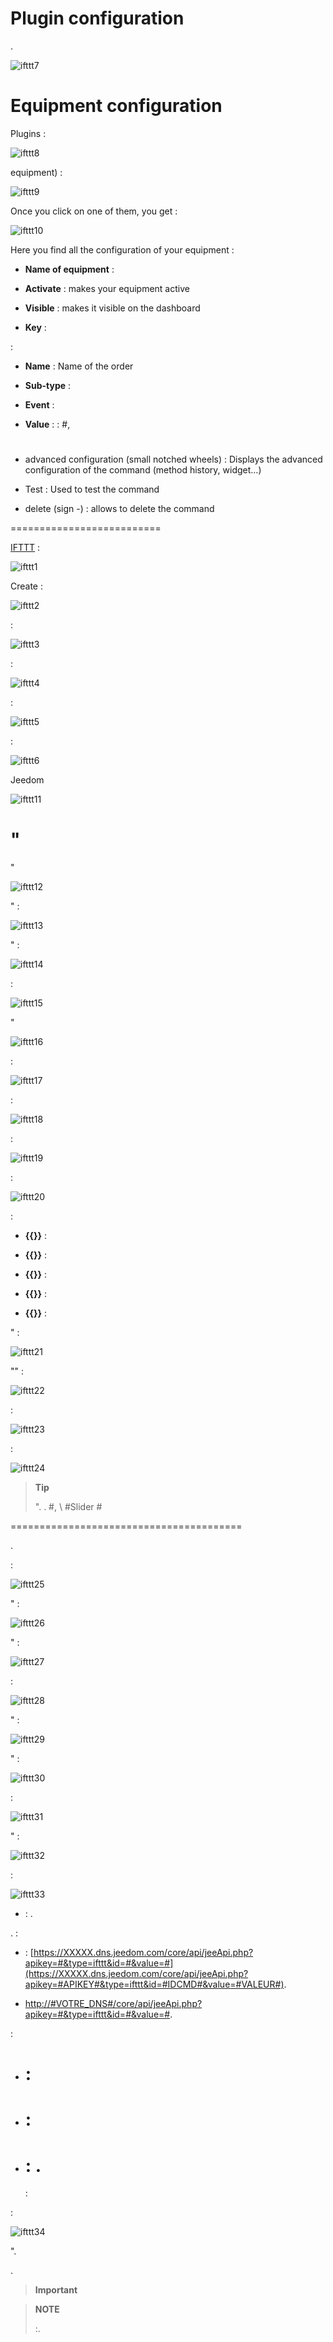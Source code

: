 

Plugin configuration 
=======================


.

![ifttt7](../images/ifttt7.PNG)

Equipment configuration 
=============================


Plugins :

![ifttt8](../images/ifttt8.PNG)


equipment) :

![ifttt9](../images/ifttt9.PNG)

Once you click on one of them, you get :

![ifttt10](../images/ifttt10.PNG)

Here you find all the configuration of your equipment :

-   **Name of equipment** : 

-   **Activate** : makes your equipment active

-   **Visible** : makes it visible on the dashboard

-   **Key** : 
    

 :

-   **Name** : Name of the order

-   **Sub-type** : 

-   **Event** : 

-   **Value** : 
     : #,
    #

-   advanced configuration (small notched wheels) : Displays
    the advanced configuration of the command (method
    history, widget…)

-   Test : Used to test the command

-   delete (sign -) : allows to delete the command

 
==========================


[IFTTT](:https:.com) :

![ifttt1](../images/ifttt1.png)


Create :

![ifttt2](../images/ifttt2.PNG)


 :

![ifttt3](../images/ifttt3.PNG)

 :

![ifttt4](../images/ifttt4.PNG)

 :

![ifttt5](../images/ifttt5.png)

 :

![ifttt6](../images/ifttt6.png)


Jeedom

![ifttt11](../images/ifttt11.PNG)

" 
==================================


"

![ifttt12](../images/ifttt12.png)

" :

![ifttt13](../images/ifttt13.PNG)

" :

![ifttt14](../images/ifttt14.png)

 :

![ifttt15](../images/ifttt15.png)

"

![ifttt16](../images/ifttt16.png)



 :

![ifttt17](../images/ifttt17.png)

 :

![ifttt18](../images/ifttt18.png)



 :

![ifttt19](../images/ifttt19.png)


 :

![ifttt20](../images/ifttt20.png)


 :

-   **{{}}** : 

-   **{{}}** : 
    

-   **{{}}** : 
    

-   **{{}}** : 
    

-   **{{}}** : 


" :

![ifttt21](../images/ifttt21.PNG)


"" :

![ifttt22](../images/ifttt22.PNG)

 :

![ifttt23](../images/ifttt23.PNG)

 :

![ifttt24](../images/ifttt24.PNG)





> **Tip**
>
> 
> 
> ". 
> . #,
> \ #Slider \#

 
========================================


. 

 :

![ifttt25](../images/ifttt25.png)

" :

![ifttt26](../images/ifttt26.png)

" :

![ifttt27](../images/ifttt27.png)


 :

![ifttt28](../images/ifttt28.png)

" :

![ifttt29](../images/ifttt29.png)

" :

![ifttt30](../images/ifttt30.png)

 :

![ifttt31](../images/ifttt31.png)

" :

![ifttt32](../images/ifttt32.png)



 :

![ifttt33](../images/ifttt33.PNG)

-    : .


. 
 :

-    :
    [https://XXXXX.dns.jeedom.com/core/api/jeeApi.php?apikey=#&type=ifttt&id=#&value=#](https://XXXXX.dns.jeedom.com/core/api/jeeApi.php?apikey=#APIKEY#&type=ifttt&id=#IDCMD#&value=#VALEUR#).
    
    

-   
    [http://\#VOTRE\_DNS\#/core/api/jeeApi.php?apikey=#&type=ifttt&id=#&value=#](http://#VOTRE_DNS#/core/api/jeeApi.php?apikey=#APIKEY#&type=ifttt&id=#IDCMD#&value=#VALEUR#).
    
    

 :

-   # : 
    

-   # : 

-   # : .
    
     : 

 :

![ifttt34](../images/ifttt34.png)

".


.

> **Important**
>
> 
> 

> **NOTE**
>
> :.
